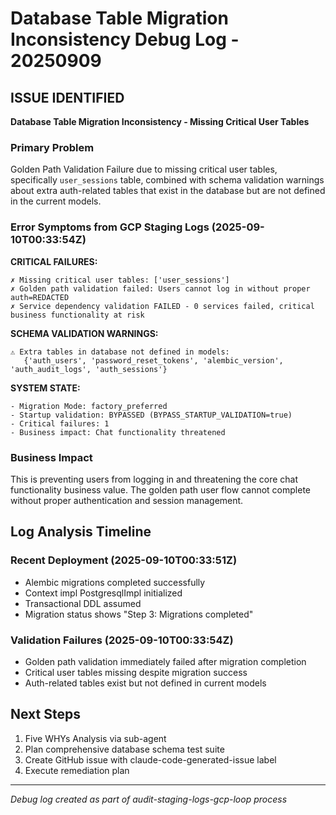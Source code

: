 # Database Table Migration Inconsistency Debug Log - 20250909

## ISSUE IDENTIFIED
**Database Table Migration Inconsistency - Missing Critical User Tables**

### Primary Problem
Golden Path Validation Failure due to missing critical user tables, specifically `user_sessions` table, combined with schema validation warnings about extra auth-related tables that exist in the database but are not defined in the current models.

### Error Symptoms from GCP Staging Logs (2025-09-10T00:33:54Z)

**CRITICAL FAILURES:**
```
✗ Missing critical user tables: ['user_sessions']
✗ Golden path validation failed: Users cannot log in without proper auth=REDACTED
✗ Service dependency validation FAILED - 0 services failed, critical business functionality at risk
```

**SCHEMA VALIDATION WARNINGS:**
```
⚠️ Extra tables in database not defined in models: 
   {'auth_users', 'password_reset_tokens', 'alembic_version', 'auth_audit_logs', 'auth_sessions'}
```

**SYSTEM STATE:**
```
- Migration Mode: factory_preferred
- Startup validation: BYPASSED (BYPASS_STARTUP_VALIDATION=true)
- Critical failures: 1
- Business impact: Chat functionality threatened
```

### Business Impact
This is preventing users from logging in and threatening the core chat functionality business value. The golden path user flow cannot complete without proper authentication and session management.

## Log Analysis Timeline

### Recent Deployment (2025-09-10T00:33:51Z)
- Alembic migrations completed successfully
- Context impl PostgresqlImpl initialized
- Transactional DDL assumed
- Migration status shows "Step 3: Migrations completed"

### Validation Failures (2025-09-10T00:33:54Z)
- Golden path validation immediately failed after migration completion
- Critical user tables missing despite migration success
- Auth-related tables exist but not defined in current models

## Next Steps
1. Five WHYs Analysis via sub-agent
2. Plan comprehensive database schema test suite
3. Create GitHub issue with claude-code-generated-issue label
4. Execute remediation plan

---
*Debug log created as part of audit-staging-logs-gcp-loop process*